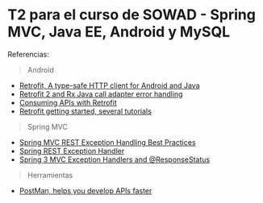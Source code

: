 # T2 para el curso de SOWAD - Spring MVC, Java EE, Android y MySQL

Referencias:

> Android

* [Retrofit, A type-safe HTTP client for Android and Java](https://square.github.io/retrofit/)
* [Retrofit 2 and Rx Java call adapter error handling](http://bytes.babbel.com/en/articles/2016-03-16-retrofit2-rxjava-error-handling.html)
* [Consuming APIs with Retrofit](https://guides.codepath.com/android/Consuming-APIs-with-Retrofit#adding-headers)
* [Retrofit getting started, several tutorials](https://futurestud.io/tutorials/retrofit-getting-started-and-android-client)

> Spring MVC

* [Spring MVC REST Exception Handling Best Practices](https://stormpath.com/blog/spring-mvc-rest-exception-handling-best-practices-part-1)
* [Spring REST Exception Handler](http://blog.sizovs.net/spring-rest-exception-handler/)
* [Spring 3 MVC Exception Handlers and @ResponseStatus](https://dzone.com/articles/spring-3-mvc-exception-1)

> Herramientas

* [PostMan, helps you develop APIs faster](https://www.getpostman.com/)

